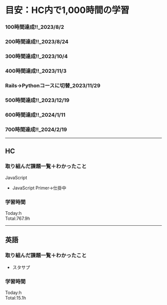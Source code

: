 # 目安：HC内で1,000時間の学習
### 100時間達成!!_2023/8/2
### 200時間達成!!_2023/8/24
### 300時間達成!!_2023/10/4
### 400時間達成!!_2023/11/3
### Rails→Pythonコースに切替_2023/11/29
### 500時間達成!!_2023/12/19
### 600時間達成!!_2024/1/11
### 700時間達成!!_2024/2/19

------------------------------------------
## HC
### 取り組んだ課題一覧＋わかったこと
JavaScript
- JavaScript Primer→仕掛中

### 学習時間
Today:h<br>
Total:767.9h

------------------------------------------
## 英語
### 取り組んだ課題一覧＋わかったこと
- スタサプ


### 学習時間
Today:h<br>
Total:15.1h
